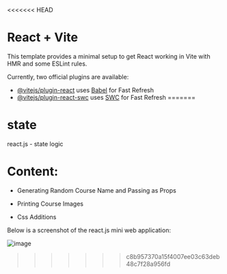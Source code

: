 <<<<<<< HEAD
# React + Vite

This template provides a minimal setup to get React working in Vite with HMR and some ESLint rules.

Currently, two official plugins are available:

- [@vitejs/plugin-react](https://github.com/vitejs/vite-plugin-react/blob/main/packages/plugin-react/README.md) uses [Babel](https://babeljs.io/) for Fast Refresh
- [@vitejs/plugin-react-swc](https://github.com/vitejs/vite-plugin-react-swc) uses [SWC](https://swc.rs/) for Fast Refresh
=======
# state
react.js - state logic

# Content:
- Generating Random Course Name and Passing as Props

- Printing Course Images

- Css Additions

Below is a screenshot of the react.js mini web application:

![image](https://github.com/ayse0yalcinkaya/state/assets/157410355/3fc892b0-0bf9-4ed2-8010-ac34ab3d40ed)
>>>>>>> c8b957370a15f4007ee03c63deb48c7f28a956fd
